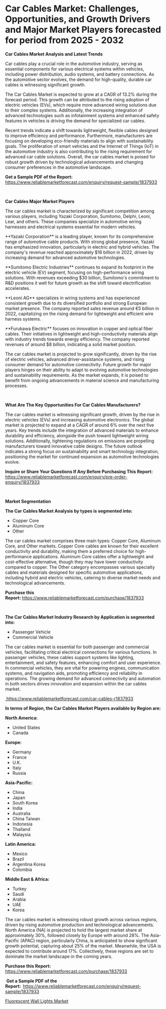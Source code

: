 <p><h1>Car Cables Market: Challenges, Opportunities, and Growth Drivers and Major Market Players forecasted for period from 2025 - 2032</h1></p><p><strong>Car Cables Market Analysis and Latest Trends</strong></p>
<p><p>Car cables play a crucial role in the automotive industry, serving as essential components for various electrical systems within vehicles, including power distribution, audio systems, and battery connections. As the automotive sector evolves, the demand for high-quality, durable car cables is witnessing significant growth.</p><p>The Car Cables Market is expected to grow at a CAGR of 13.2% during the forecast period. This growth can be attributed to the rising adoption of electric vehicles (EVs), which require more advanced wiring solutions due to their complex systems. Additionally, the increasing integration of advanced technologies such as infotainment systems and enhanced safety features in vehicles is driving the demand for specialized car cables.</p><p>Recent trends indicate a shift towards lightweight, flexible cables designed to improve efficiency and performance. Furthermore, manufacturers are focusing on developing eco-friendly materials to align with sustainability goals. The proliferation of smart vehicles and the Internet of Things (IoT) in the automotive industry is also contributing to the rising requirement for advanced car cable solutions. Overall, the car cables market is poised for robust growth driven by technological advancements and changing consumer preferences in the automotive landscape.</p></p>
<p><strong>Get a Sample PDF of the Report:&nbsp;</strong> <a href="https://www.reliablemarketforecast.com/enquiry/request-sample/1837933?utm_campaign=2603&utm_medium=2&utm_source=Github&utm_content=ia&utm_term=07042025&utm_id=car-cables">https://www.reliablemarketforecast.com/enquiry/request-sample/1837933</a></p>
<p>&nbsp;</p>
<p><strong>Car Cables Major Market Players</strong></p>
<p><p>The car cables market is characterized by significant competition among various players, including Yazaki Corporation, Sumitomo, Delphi, Leoni, Lear, and others. These companies specialize in automotive wiring harnesses and electrical systems essential for modern vehicles.</p><p>**Yazaki Corporation** is a leading player, known for its comprehensive range of automotive cable products. With strong global presence, Yazaki has emphasized innovation, particularly in electric and hybrid vehicles. The company's revenue reached approximately $16 billion in 2022, driven by increasing demand for advanced automotive technologies.</p><p>**Sumitomo Electric Industries** continues to expand its footprint in the electric vehicle (EV) segment, focusing on high-performance wiring solutions. With revenues exceeding $30 billion, Sumitomo's commitment to R&D positions it well for future growth as the shift toward electrification accelerates.</p><p>**Leoni AG** specializes in wiring systems and has experienced consistent growth due to its diversified portfolio and strong European market presence. The company reported sales revenue around €5 billion in 2022, capitalizing on the rising demand for lightweight and efficient wire harness systems.</p><p>**Furukawa Electric** focuses on innovation in copper and optical fiber cables. Their initiatives in lightweight and high-conductivity materials align with industry trends towards energy efficiency. The company reported revenues of around $8 billion, indicating a solid market position.</p><p>The car cables market is projected to grow significantly, driven by the rise of electric vehicles, advanced driver-assistance systems, and rising consumer demand for automotive connectivity. Future growth for major players hinges on their ability to adapt to evolving automotive technologies and sustainability requirements. As the market expands, it is poised to benefit from ongoing advancements in material science and manufacturing processes.</p></p>
<p>&nbsp;</p>
<p><strong>What Are The Key Opportunities For Car Cables Manufacturers?</strong></p>
<p><p>The car cables market is witnessing significant growth, driven by the rise in electric vehicles (EVs) and increasing automotive electronics. The global market is projected to expand at a CAGR of around 6% over the next five years. Key trends include the integration of advanced materials to enhance durability and efficiency, alongside the push toward lightweight wiring solutions. Additionally, tightening regulations on emissions are propelling manufacturers toward innovative cable designs. The future outlook indicates a strong focus on sustainability and smart technology integration, positioning the market for continued expansion as automotive technologies evolve.</p></p>
<p><strong>Inquire or Share Your Questions If Any Before Purchasing This Report:</strong> <a href="https://www.reliablemarketforecast.com/enquiry/pre-order-enquiry/1837933?utm_campaign=2603&utm_medium=2&utm_source=Github&utm_content=ia&utm_term=07042025&utm_id=car-cables">https://www.reliablemarketforecast.com/enquiry/pre-order-enquiry/1837933</a></p>
<p>&nbsp;</p>
<p><strong>Market Segmentation</strong></p>
<p><strong>The Car Cables Market Analysis by types is segmented into:</strong></p>
<p><ul><li>Copper Core</li><li>Aluminum Core</li><li>Other</li></ul></p>
<p><p>The car cables market comprises three main types: Copper Core, Aluminum Core, and Other markets. Copper Core cables are known for their excellent conductivity and durability, making them a preferred choice for high-performance applications. Aluminum Core cables offer a lightweight and cost-effective alternative, though they may have lower conductivity compared to copper. The Other category encompasses various specialty cables and materials designed for specific automotive applications, including hybrid and electric vehicles, catering to diverse market needs and technological advancements.</p></p>
<p><strong>Purchase this Report:&nbsp;</strong><a href="https://www.reliablemarketforecast.com/purchase/1837933?utm_campaign=2603&utm_medium=2&utm_source=Github&utm_content=ia&utm_term=07042025&utm_id=car-cables">https://www.reliablemarketforecast.com/purchase/1837933</a></p>
<p>&nbsp;</p>
<p><strong>The Car Cables Market Industry Research by Application is segmented into:</strong></p>
<p><ul><li>Passenger Vehicle</li><li>Commercial Vehicle</li></ul></p>
<p><p>The car cables market is essential for both passenger and commercial vehicles, facilitating critical electrical connections for various functions. In passenger vehicles, these cables support systems like lighting, entertainment, and safety features, enhancing comfort and user experience. In commercial vehicles, they are vital for powering engines, communication systems, and navigation aids, promoting efficiency and reliability in operations. The growing demand for advanced connectivity and automation in both sectors drives innovation and expansion within the car cables market.</p></p>
<p><a href="https://www.reliablemarketforecast.com/car-cables-r1837933?utm_campaign=2603&utm_medium=2&utm_source=Github&utm_content=ia&utm_term=07042025&utm_id=car-cables">&nbsp;https://www.reliablemarketforecast.com/car-cables-r1837933</a></p>
<p><strong>In terms of Region, the Car Cables Market Players available by Region are:</strong></p>
<p>
    <p> <strong> North America: </strong>
        <ul>
            <li>United States</li>
            <li>Canada</li>
        </ul>
        </p> 
    <p> <strong> Europe: </strong>
        <ul>
            <li>Germany</li>
            <li>France</li>
            <li>U.K.</li>
            <li>Italy</li>
            <li>Russia</li>
        </ul>
        </p> 
    <p> <strong> Asia-Pacific: </strong>
        <ul>
            <li>China</li>
            <li>Japan</li>
            <li>South Korea</li>
            <li>India</li>
            <li>Australia</li>
            <li>China Taiwan</li>
            <li>Indonesia</li>
            <li>Thailand</li>
            <li>Malaysia</li>
        </ul>
        </p> 
    <p> <strong> Latin America: </strong>
        <ul>
            <li>Mexico</li>
            <li>Brazil</li>
            <li>Argentina Korea</li>
            <li>Colombia</li>
        </ul>
        </p> 
    <p> <strong> Middle East & Africa: </strong>
        <ul>
            <li>Turkey</li>
            <li>Saudi</li>
            <li>Arabia</li>
            <li>UAE</li>
            <li>Korea</li>
        </ul>
    </p>
    </p>
<p><p>The car cables market is witnessing robust growth across various regions, driven by rising automotive production and technological advancements. North America (NA) is projected to hold the largest market share at approximately 30%, followed closely by Europe with around 28%. The Asia-Pacific (APAC) region, particularly China, is anticipated to show significant growth potential, capturing about 25% of the market. Meanwhile, the USA is expected to contribute around 17%. Collectively, these regions are set to dominate the market landscape in the coming years.</p></p>
<p><strong>Purchase this Report: </strong><a href="https://www.reliablemarketforecast.com/purchase/1837933?utm_campaign=2603&utm_medium=2&utm_source=Github&utm_content=ia&utm_term=07042025&utm_id=car-cables">https://www.reliablemarketforecast.com/purchase/1837933</a></p>
<p>&nbsp;<strong>Get a Sample PDF of the Report:&nbsp;&nbsp;</strong><a href="https://www.reliablemarketforecast.com/enquiry/request-sample/1837933?utm_campaign=2603&utm_medium=2&utm_source=Github&utm_content=ia&utm_term=07042025&utm_id=car-cables">https://www.reliablemarketforecast.com/enquiry/request-sample/1837933</a></p>
<p><strong></strong></p>
<p><p><a href="https://github.com/ccreola81/Market-Research-Report-List-1/blob/main/fluorescent-wall-lights-market.md?utm_campaign=2603&utm_medium=2&utm_source=Github&utm_content=ia&utm_term=07042025&utm_id=car-cables">Fluorescent Wall Lights Market</a></p></p>